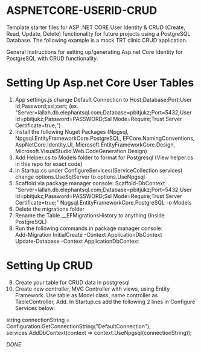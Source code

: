 # ASPNETCORE-USERID-CRUD
Template starter files for ASP .NET CORE User Identity &amp; CRUD (Create, Read, Update, Delete) functionality for future projects using a PostgreSQL Database. The following example is a mock TRT clinic CRUD application.


General Instructions for setting up/generating Asp.net Core Identity for PostgreSQL with CRUD functionality.

Setting Up Asp.net Core User Tables
===================================
1. App settings.js change Default Connection to Host;Database;Port;User Id;Password;ssl;cert; (ex. "Server=lallah.db.elephantsql.com;Database=pbitjukz;Port=5432;User Id=pbitjukz;Password=PASSWORD;Ssl Mode=Require;Trust Server Certificate=true;")
2. Install the following Nuget Packages (Npgsql, Npgsql.EntityFrameworkCore.PostgreSQL, EFCore.NamingConventions, AspNetCore.Identity.UI, Microsoft.EntityFrameworkCore.Design, Microsoft.VisualStudio.Web.CodeGeneration.Design)
3. Add Helper.cs to Models folder to format for Postgresql (View helper.cs in this repo for exact code)
4. in Startup.cs under ConfigureServices(IServiceCollection services) change  options.UseSqlServer to options.UseNpgsql
5. Scaffold via package manager console: Scaffold-DbContext "Server=lallah.db.elephantsql.com;Database=pbitjukz;Port=5432;User Id=pbitjukz;Password=PASSWORD;Ssl Mode=Require;Trust Server Certificate=true;" Npgsql.EntityFrameworkCore.PostgreSQL -o Models
6. Delete the migrations folder
7. Rename the Table __EFMigrationsHistory to anything (Inside PostgreSQL)
8. Run the following commands in package manager console: <br>
Add-Migration InitialCreate -Context ApplicationDbContext <br>
Update-Database -Context ApplicationDbContext


Setting Up CRUD
===============
9. Create your table for CRUD data in postgresql
10. Create new controller, MVC Controller with views, using Entity Framework. Use table as Model class, name controller as TableController, Add. In Startup.cs add the following 2 lines in Configure Services below:

string connectionString = Configuration.GetConnectionString("DefaultConnection"); <br>
services.AddDbContext<pbitjukzContext>(context => context.UseNpgsql(connectionString));


*DONE*
